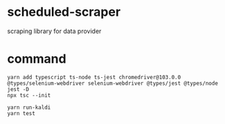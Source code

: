 # scheduled-scraper

scraping library for data provider

# command

```
yarn add typescript ts-node ts-jest chromedriver@103.0.0 @types/selenium-webdriver selenium-webdriver @types/jest @types/node jest -D
npx tsc --init

yarn run-kaldi
yarn test
```
